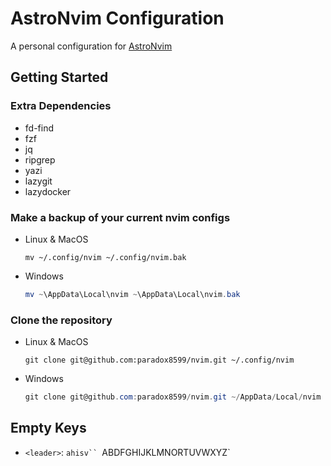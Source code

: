 # AstroNvim Configuration

A personal configuration for [AstroNvim](https://github.com/AstroNvim/AstroNvim)

## Getting Started

### Extra Dependencies

- fd-find
- fzf
- jq
- ripgrep
- yazi
- lazygit
- lazydocker

<!-- - bottom -->
<!-- - gdu-go -->
<!-- - sad -->
<!-- - deno -->
<!-- - diff-so-fancy -->

### Make a backup of your current nvim configs

- Linux & MacOS

  ```shell
  mv ~/.config/nvim ~/.config/nvim.bak
  ```

- Windows

  ```powershell
  mv ~\AppData\Local\nvim ~\AppData\Local\nvim.bak
  ```

### Clone the repository

- Linux & MacOS

  ```shell
  git clone git@github.com:paradox8599/nvim.git ~/.config/nvim
  ```

- Windows

  ```powershell
  git clone git@github.com:paradox8599/nvim.git ~/AppData/Local/nvim
  ```

## Empty Keys

- `<leader>`: `ahisv`` `ABDFGHIJKLMNORTUVWXYZ`
